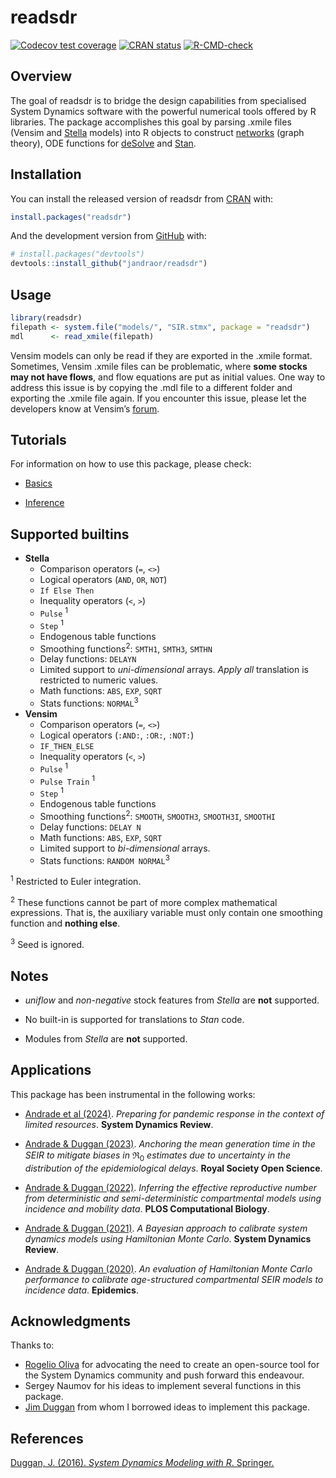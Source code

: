 
<!-- README.md is generated from README.Rmd. Please edit that file -->

# readsdr

<!-- badges: start -->

[![Codecov test
coverage](https://codecov.io/gh/jandraor/readsdr/branch/master/graph/badge.svg)](https://app.codecov.io/gh/jandraor/readsdr?branch=master)
[![CRAN
status](https://www.r-pkg.org/badges/version/readsdr)](https://CRAN.R-project.org/package=readsdr)
[![R-CMD-check](https://github.com/jandraor/readsdr/actions/workflows/R-CMD-check.yaml/badge.svg)](https://github.com/jandraor/readsdr/actions/workflows/R-CMD-check.yaml)
<!-- badges: end -->

## Overview

The goal of readsdr is to bridge the design capabilities from
specialised System Dynamics software with the powerful numerical tools
offered by R libraries. The package accomplishes this goal by parsing
.xmile files (Vensim and [Stella](https://www.iseesystems.com/) models)
into R objects to construct [networks](https://igraph.org) (graph
theory), ODE functions for
[deSolve](http://desolve.r-forge.r-project.org/) and
[Stan](https://mc-stan.org/).

## Installation

You can install the released version of readsdr from
[CRAN](https://CRAN.R-project.org) with:

``` r
install.packages("readsdr")
```

And the development version from [GitHub](https://github.com/) with:

``` r
# install.packages("devtools")
devtools::install_github("jandraor/readsdr")
```

## Usage

``` r
library(readsdr)
filepath <- system.file("models/", "SIR.stmx", package = "readsdr")
mdl      <- read_xmile(filepath) 
```

Vensim models can only be read if they are exported in the .xmile
format. Sometimes, Vensim .xmile files can be problematic, where **some
stocks may not have flows**, and flow equations are put as initial
values. One way to address this issue is by copying the .mdl file to a
different folder and exporting the .xmile file again. If you encounter
this issue, please let the developers know at Vensim’s
[forum](https://www.ventanasystems.co.uk/forum).

## Tutorials

For information on how to use this package, please check:

- [Basics](https://jandraor.github.io/tutorials/Basics.html)

- [Inference](https://jandraor.github.io/tutorials/Inference.html)

## Supported builtins

- **Stella**
  - Comparison operators (`=`, `<>`)
  - Logical operators (`AND`, `OR`, `NOT`)
  - `If Else Then`
  - Inequality operators (`<`, `>`)
  - `Pulse` <sup>1</sup>
  - `Step` <sup>1</sup>
  - Endogenous table functions
  - Smoothing functions<sup>2</sup>: `SMTH1`, `SMTH3`, `SMTHN`
  - Delay functions: `DELAYN`
  - Limited support to *uni-dimensional* arrays. *Apply all* translation
    is restricted to numeric values.
  - Math functions: `ABS`, `EXP`, `SQRT`
  - Stats functions: `NORMAL`<sup>3</sup>
- **Vensim**
  - Comparison operators (`=`, `<>`)
  - Logical operators (`:AND:`, `:OR:`, `:NOT:`)
  - `IF_THEN_ELSE`
  - Inequality operators (`<`, `>`)
  - `Pulse` <sup>1</sup>
  - `Pulse Train` <sup>1</sup>
  - `Step` <sup>1</sup>
  - Endogenous table functions
  - Smoothing functions<sup>2</sup>: `SMOOTH`, `SMOOTH3`, `SMOOTH3I`,
    `SMOOTHI`
  - Delay functions: `DELAY N`
  - Math functions: `ABS`, `EXP`, `SQRT`
  - Limited support to *bi-dimensional* arrays.
  - Stats functions: `RANDOM NORMAL`<sup>3</sup>

<sup>1</sup> Restricted to Euler integration.

<sup>2</sup> These functions cannot be part of more complex mathematical
expressions. That is, the auxiliary variable must only contain one
smoothing function and **nothing else**.

<sup>3</sup> Seed is ignored.

## Notes

- *uniflow* and *non-negative* stock features from *Stella* are **not**
  supported.

- No built-in is supported for translations to *Stan* code.

- Modules from *Stella* are **not** supported.

## Applications

This package has been instrumental in the following works:

- [Andrade et al (2024)](https://doi.org/10.1002/sdr.1775). *Preparing
  for pandemic response in the context of limited resources*. **System
  Dynamics Review**.

- [Andrade & Duggan (2023)](https://doi.org/10.1098/rsos.230515).
  *Anchoring the mean generation time in the SEIR to mitigate biases in*
  $\Re_0$ *estimates due to uncertainty in the distribution of the
  epidemiological delays*. **Royal Society Open Science**.

- [Andrade & Duggan
  (2022)](https://doi.org/10.1371/journal.pcbi.1010206). *Inferring the
  effective reproductive number from deterministic and
  semi-deterministic compartmental models using incidence and mobility
  data*. **PLOS Computational Biology**.

- [Andrade & Duggan (2021)](https://doi.org/10.1002/sdr.1693). *A
  Bayesian approach to calibrate system dynamics models using
  Hamiltonian Monte Carlo*. **System Dynamics Review**.

- [Andrade & Duggan
  (2020)](https://doi.org/10.1016/j.epidem.2020.100415). *An evaluation
  of Hamiltonian Monte Carlo performance to calibrate age-structured
  compartmental SEIR models to incidence data*. **Epidemics**.

## Acknowledgments

Thanks to:

- [Rogelio Oliva](http://people.tamu.edu/~roliva/) for advocating the
  need to create an open-source tool for the System Dynamics community
  and push forward this endeavour.
- Sergey Naumov for his ideas to implement several functions in this
  package.
- [Jim Duggan](https://github.com/JimDuggan) from whom I borrowed ideas
  to implement this package.

## References

[Duggan, J. (2016). *System Dynamics Modeling with R*.
Springer.](https://link.springer.com/book/10.1007/978-3-319-34043-2)
